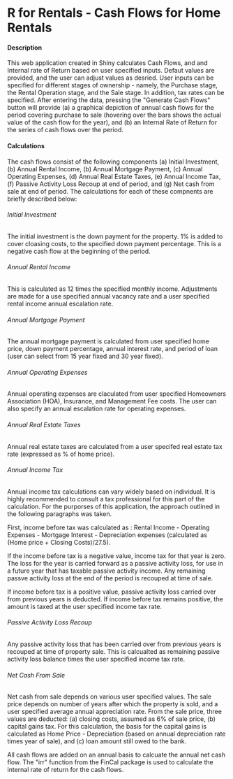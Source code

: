 # R for Rentals - Cash Flows for Home Rentals



#### Description

This web application created in Shiny calculates Cash Flows, and and Internal rate of Return based on user specified inputs.  Defaut values are provided, and the user can adjust values as desried.  User inputs can be specified for different stages of ownership - namely, the Purchase stage, the Rental Operation stage, and the Sale stage.  In addition, tax rates can be specified.  After entering the data, pressing the "Generate Cash Flows" button will provide (a) a graphical depiction of annual cash flows for the period covering purchase to sale (hovering over the bars shows the actual value of the cash flow for the year), and (b) an Internal Rate of Return for the series of cash flows over the period.

#### Calculations

The cash flows consist of the following components (a) Initial Investment, (b) Annual Rental Income, (b) Annual Mortgage Payment, (c) Annual Operating Expenses, (d) Annual Real Estate Taxes, (e) Annual Income Tax, (f) Passive Activity Loss Recoup at end of period, and (g) Net cash from sale at end of period.  The calculations for each of these compnents are briefly described below:

###### *Initial Investment*

The initial investment is the down payment for the property.  1% is added to cover cloasing costs, to the specified down payment percentage.  This is a negative cash flow at the beginning of the period.

###### *Annual Rental Income*

This is calculated as 12 times the specified monthly income.  Adjustments are made for a use specified annual vacancy rate and a user specified rental income annual escalation rate.

###### *Annual Mortgage Payment*

The annual mortgage payment is calculated from user specified home price, down payment percentage, annual interest rate, and period of loan (user can select from 15 year fixed and 30 year fixed).

###### *Annual Operating Expenses*

Annual operating expenses are claculated from user specified Homeowners Association (HOA), Insurance, and Management Fee costs.  The user can also specify an annual escalation rate for operating expenses.

###### *Annual Real Estate Taxes*

Annual real estate taxes are calculated from a user specifed real estate tax rate (expressed as % of home price).

###### *Annual Income Tax*

Annual income tax calculations can vary widely based on individual.  It is highly recommended to consult a tax professional for this part of the calculation.  For the purporses of this application, the approach outlined in the following paragraphs was taken.

First, income before tax was calculated as : Rental Income - Operating Expenses - Mortgage Interest - Depreciation expenses (calculated as (Home price + Closing Costs)/27.5).

If the income before tax is a negative value, income tax for that year is zero.  The loss for the year is carried forward as a passive activity loss, for use in a future year that has taxable passive activity income.  Any remaining passve activity loss at the end of the period is recouped at time of sale.

If income before tax is a positive value, passive activity loss carried over from previous years is deducted.  If income before tax remains positive, the amount is taxed at the user specified income tax rate.

###### *Passive Activity Loss Recoup*


Any passive activity loss that has been carried over from previous years is recouped at time of property sale.  This is calcualted as remaining passive activity loss balance times the user specified income tax rate.

###### *Net Cash From Sale*

Net cash from sale depends on various user specified values. The sale price depends on number of years after which the property is sold, and a user specified average annual appreciation rate.  From the sale price, three values are deducted:
(a) closing costs, assumed as 6% of sale price, (b) capital gains tax.  For this calculation, the basis for the capital gains is calculated as Home Price - Depreciation (based on annual depreciation rate times year of sale), and (c) loan amount still owed to the bank.

All cash flows are added on an annual basis to calcuate the annual net cash flow.  The "irr" function from the FinCal package is used to calculate the internal rate of return for the cash flows.


